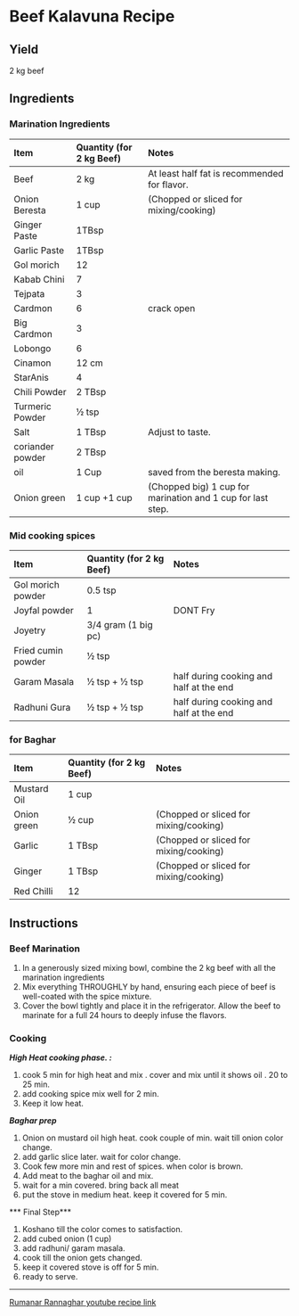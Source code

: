 # Beef Kalavuna Recipe


## Yield
2 kg beef 
  
## Ingredients
  
### Marination Ingredients  
  
| Item                  | Quantity (for 2 kg Beef) | Notes                                                               |
| :-------------------- | :----------------------- | :------------------------------------------------------------------ |
| Beef                  | 2 kg                     | At least half fat is recommended for flavor.                        |
| Onion Beresta         | 1 cup                    | (Chopped or sliced for mixing/cooking)                              |
| Ginger Paste          | 1TBsp                    |                                                                     |
| Garlic Paste          | 1TBsp                    |                                                                     |
| Gol morich            | 12                       |                                                                     |
| Kabab Chini           | 7                        |                                                                     |
| Tejpata               | 3                        |                                                                     |
| Cardmon               | 6                        | crack open                                                                     |
| Big Cardmon           | 3                        |                                                                     |
| Lobongo               | 6                        |                                                                     |
| Cinamon               | 12 cm                    |                                                                     |
| StarAnis              | 4                        |                                                                     |
| Chili Powder          | 2 TBsp                   | |
| Turmeric Powder       | ½ tsp                    |                                                                     |
| Salt                  | 1 TBsp                   | Adjust to taste.                                                    |
| coriander powder      | 2 TBsp                   |                                                                     |
| oil                   | 1 Cup                    | saved from the beresta making.                                      |
| Onion green           | 1 cup +1 cup             | (Chopped big)     1 cup for marination and 1 cup for last step.     |
  
### Mid cooking spices  

| Item                  | Quantity (for 2 kg Beef) | Notes                                                               |
| :-------------------- | :----------------------- | :------------------------------------------------------------------ |
| Gol morich powder     | 0.5 tsp                  |                                                                     |
| Joyfal powder         | 1                        | DONT Fry                                                            |
| Joyetry               | 3/4 gram (1 big pc)      |                                                                     |
| Fried cumin powder    | ½ tsp                    |                                                                     |
| Garam Masala          | ½ tsp + ½ tsp            | half during cooking and half at the end                             |
| Radhuni Gura          | ½ tsp + ½ tsp            | half during cooking and half at the end                             |

### for Baghar  

| Item                  | Quantity (for 2 kg Beef) | Notes                                                               |
| :-------------------- | :----------------------- | :------------------------------------------------------------------ |
| Mustard Oil           | 1 cup                    |                                                                     |
| Onion green           | ½ cup                    |  (Chopped or sliced for mixing/cooking)                              |
| Garlic                | 1 TBsp                   |  (Chopped or sliced for mixing/cooking)                             |      
| Ginger                | 1 TBsp                   |  (Chopped or sliced for mixing/cooking)                             |
| Red Chilli            | 12                       |                                                                     |



## Instructions

### Beef Marination
1.  In a generously sized mixing bowl, combine the 2 kg beef with all the marination ingredients
2.  Mix everything THROUGHLY by hand, ensuring each piece of beef is well-coated with the spice mixture.
3.  Cover the bowl tightly and place it in the refrigerator. Allow the beef to marinate for a full 24 hours to deeply infuse the flavors.

### Cooking  

***High Heat cooking phase. :***  

1.  cook 5 min for high heat and mix . cover and mix until it shows oil . 20 to 25 min. 
2.  add cooking spice mix well for 2 min. 
3.  Keep it low heat.  

***Baghar prep***  

1.  Onion on mustard oil high heat. cook couple of min. wait till onion color change. 
2.  add garlic slice later. wait for color change. 
3.  Cook few more min and rest of spices. when color is brown. 
4.  Add meat to the baghar oil and mix.  
5.  wait for a min covered. bring back all meat
6.  put the stove in medium heat. keep it covered for 5 min.  

*** Final Step***  

1.  Koshano till the color comes to satisfaction. 
2.  add cubed onion (1 cup) 
3.  add radhuni/ garam masala. 
4.  cook till the onion gets changed. 
5.  keep it covered stove is off for 5 min. 
6.  ready to serve. 

---
[Rumanar Rannaghar youtube recipe link](https://www.youtube.com/watch?v=fPHxBQzaAzI)  
